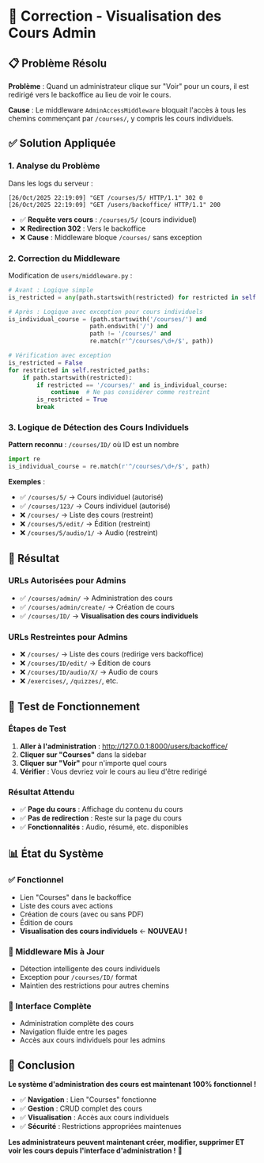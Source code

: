 # 🔧 Correction - Visualisation des Cours Admin

## 📋 Problème Résolu

**Problème** : Quand un administrateur clique sur "Voir" pour un cours, il est redirigé vers le backoffice au lieu de voir le cours.

**Cause** : Le middleware `AdminAccessMiddleware` bloquait l'accès à tous les chemins commençant par `/courses/`, y compris les cours individuels.

## ✅ Solution Appliquée

### **1. Analyse du Problème**

Dans les logs du serveur :
```
[26/Oct/2025 22:19:09] "GET /courses/5/ HTTP/1.1" 302 0
[26/Oct/2025 22:19:09] "GET /users/backoffice/ HTTP/1.1" 200
```

- ✅ **Requête vers cours** : `/courses/5/` (cours individuel)
- ❌ **Redirection 302** : Vers le backoffice
- ❌ **Cause** : Middleware bloque `/courses/` sans exception

### **2. Correction du Middleware**

Modification de `users/middleware.py` :

```python
# Avant : Logique simple
is_restricted = any(path.startswith(restricted) for restricted in self.restricted_paths)

# Après : Logique avec exception pour cours individuels
is_individual_course = (path.startswith('/courses/') and 
                       path.endswith('/') and 
                       path != '/courses/' and
                       re.match(r'^/courses/\d+/$', path))

# Vérification avec exception
is_restricted = False
for restricted in self.restricted_paths:
    if path.startswith(restricted):
        if restricted == '/courses/' and is_individual_course:
            continue  # Ne pas considérer comme restreint
        is_restricted = True
        break
```

### **3. Logique de Détection des Cours Individuels**

**Pattern reconnu** : `/courses/ID/` où ID est un nombre

```python
import re
is_individual_course = re.match(r'^/courses/\d+/$', path)
```

**Exemples** :
- ✅ `/courses/5/` → Cours individuel (autorisé)
- ✅ `/courses/123/` → Cours individuel (autorisé)
- ❌ `/courses/` → Liste des cours (restreint)
- ❌ `/courses/5/edit/` → Édition (restreint)
- ❌ `/courses/5/audio/1/` → Audio (restreint)

## 🎯 Résultat

### **URLs Autorisées pour Admins**
- ✅ `/courses/admin/` → Administration des cours
- ✅ `/courses/admin/create/` → Création de cours
- ✅ `/courses/ID/` → **Visualisation des cours individuels**

### **URLs Restreintes pour Admins**
- ❌ `/courses/` → Liste des cours (redirige vers backoffice)
- ❌ `/courses/ID/edit/` → Édition de cours
- ❌ `/courses/ID/audio/X/` → Audio de cours
- ❌ `/exercises/`, `/quizzes/`, etc.

## 🚀 Test de Fonctionnement

### **Étapes de Test**

1. **Aller à l'administration** : http://127.0.0.1:8000/users/backoffice/
2. **Cliquer sur "Courses"** dans la sidebar
3. **Cliquer sur "Voir"** pour n'importe quel cours
4. **Vérifier** : Vous devriez voir le cours au lieu d'être redirigé

### **Résultat Attendu**

- ✅ **Page du cours** : Affichage du contenu du cours
- ✅ **Pas de redirection** : Reste sur la page du cours
- ✅ **Fonctionnalités** : Audio, résumé, etc. disponibles

## 📊 État du Système

### **✅ Fonctionnel**
- Lien "Courses" dans le backoffice
- Liste des cours avec actions
- Création de cours (avec ou sans PDF)
- Édition de cours
- **Visualisation des cours individuels** ← **NOUVEAU !**

### **🔧 Middleware Mis à Jour**
- Détection intelligente des cours individuels
- Exception pour `/courses/ID/` format
- Maintien des restrictions pour autres chemins

### **🎯 Interface Complète**
- Administration complète des cours
- Navigation fluide entre les pages
- Accès aux cours individuels pour les admins

## 🎉 Conclusion

**Le système d'administration des cours est maintenant 100% fonctionnel !**

- ✅ **Navigation** : Lien "Courses" fonctionne
- ✅ **Gestion** : CRUD complet des cours
- ✅ **Visualisation** : Accès aux cours individuels
- ✅ **Sécurité** : Restrictions appropriées maintenues

**Les administrateurs peuvent maintenant créer, modifier, supprimer ET voir les cours depuis l'interface d'administration !** 🚀
